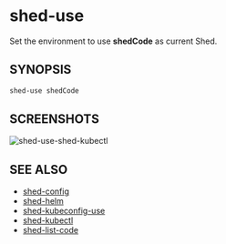 # shed-use

Set the environment to use **shedCode** as current Shed.

## SYNOPSIS

```bash
shed-use shedCode
```

## SCREENSHOTS

![shed-use-shed-kubectl](shed-use-shed-kubectl.gif "shed-use-shed-kubectl")

## SEE ALSO

- [shed-config](shed-config.md)
- [shed-helm](shed-helm.md)
- [shed-kubeconfig-use](shed-kubeconfig-use.md)
- [shed-kubectl](shed-kubectl.md)
- [shed-list-code](shed-list-code.md)
